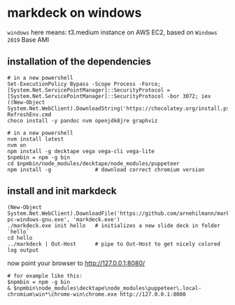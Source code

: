 # markdeck on windows

`windows` here means: t3.medium instance on AWS EC2, based on `Windows 2019` Base AMI


## installation of the dependencies

```
# in a new powershell
Set-ExecutionPolicy Bypass -Scope Process -Force; [System.Net.ServicePointManager]::SecurityProtocol = [System.Net.ServicePointManager]::SecurityProtocol -bor 3072; iex ((New-Object System.Net.WebClient).DownloadString('https://chocolatey.org/install.ps1'))
RefreshEnv.cmd
choco install -y pandoc nvm openjdk8jre graphviz
```
 
```
# in a new powershell
nvm install latest
nvm on
npm install -g decktape vega vega-cli vega-lite
$npmbin = npm -g bin
cd $npmbin/node_modules/decktape/node_modules/puppeteer
npm install -g              # download correct chromium version
```


## install and init markdeck
 
```
(New-Object System.Net.WebClient).DownloadFile('https://github.com/arnehilmann/markdeck/releases/download/v/markdeck.x86_64-pc-windows-gnu.exe', 'markdeck.exe')
./markdeck.exe init hello   # initializes a new slide deck in folder `hello`
cd hello
../markdeck | Out-Host      # pipe to Out-Host to get nicely colored log output
```
 
now point your browser to http://127.0.0.1:8080/

```
# for example like this:
$npmbin = npm -g bin
& $npmbin\node_modules\decktape\node_modules\puppeteer\.local-chromium\win*\chrome-win\chrome.exe http://127.0.0.1:8080
```